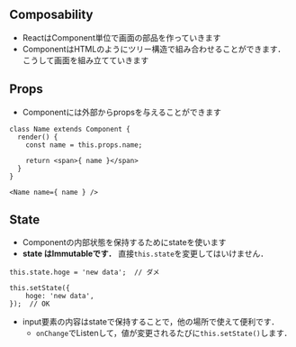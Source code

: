 ## Composability

- ReactはComponent単位で画面の部品を作っていきます
- ComponentはHTMLのようにツリー構造で組み合わせることができます．
こうして画面を組み立てていきます

## Props
- Componentには外部からpropsを与えることができます
```:js
class Name extends Component {
  render() {
    const name = this.props.name;

    return <span>{ name }</span>
  }
}
```

```
<Name name={ name } />
```

## State
- Componentの内部状態を保持するためにstateを使います
- **state はImmutableです．** 直接`this.state`を変更してはいけません．
```
this.state.hoge = 'new data';  // ダメ

this.setState({
    hoge: 'new data',
});  // OK
```

- input要素の内容はstateで保持することで，他の場所で使えて便利です．
    - `onChange`でListenして，値が変更されるたびに`this.setState()`します．
